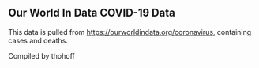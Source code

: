 ## Our World In Data COVID-19 Data

This data is pulled from https://ourworldindata.org/coronavirus, containing cases and deaths.

Compiled by thohoff